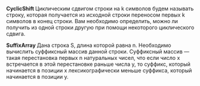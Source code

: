 <b> CyclicShift </b>
Циклическим сдвигом строки на k символов будем называть строку, которая получается из исходной строки переносом первых k символов в конец строки. Вам необходимо определить, можно ли получить из одной строки другую при помощи некоторого циклического сдвига.

<b> SuffixArray </b>
Дана строка S, длина которой равна n. Необходимо вычислить суффиксный массив данной строки. Суффиксный массив — такая перестановка первых n натуральных чисел, что если число x встречается в этой перестановке раньше числа y, то суффикс, который начинается в позиции x лексикографически меньше суффикса, который начинается в позиции y.
